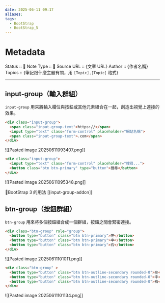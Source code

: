 ```yaml
---
date: 2025-06-11 09:17
aliases: 
tags:
  - BootStrap
  - BootStrap_5
---
```


# Metadata
Status :: 🌱
Note Type :: 📰
Source URL :: {文章 URL}
Author :: {作者名稱}
Topics :: {筆記跟什麼主題有關，用 `[Topic],[Topic]` 格式}

---
## input-group（輸入群組）

`input-group` 用來將輸入欄位與按鈕或其他元素組合在一起，創造出視覺上連接的效果。

```html
<div class="input-group">
  <span class="input-group-text">https://</span>
  <input type="text" class="form-control" placeholder="網站名稱">
  <span class="input-group-text">.com</span>
</div>
```

![[Pasted image 20250611093407.png]]

```html
<div class="input-group">
  <input type="text" class="form-control" placeholder="搜尋...">
  <button class="btn btn-primary" type="button">搜尋</button>
</div>
```

![[Pasted image 20250611095348.png]]

📑BootStrap 3 的用法 [[input-group-addon]]

## btn-group（按鈕群組）

`btn-group` 用來將多個按鈕組合成一個群組，按鈕之間會緊密連接。

```html
<div class="btn-group" role="group">
  <button type="button" class="btn btn-primary">左</button>
  <button type="button" class="btn btn-primary">中</button>
  <button type="button" class="btn btn-primary">右</button>
</div>
```

![[Pasted image 20250611101011.png]]

```html
<div class="btn-group" >
  <button type="button" class="btn btn-outline-secondary rounded-0">左</button>
  <button type="button" class="btn btn-outline-secondary rounded-0">中</button>
  <button type="button" class="btn btn-outline-secondary rounded-0">右</button>
</div>
```

![[Pasted image 20250611101134.png]]